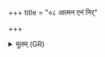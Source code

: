 +++
title = "०८ आत्मन एनं निर्"

+++
<details><summary>मूलम् (GR)</summary>

आत्मन एनं निर् मिमीष्व  
स त्वत् परि जायताम् ।  
त्वं बीजम् उर्वरेव  
त्वं बिभृहि योन्याम् ॥
</details>